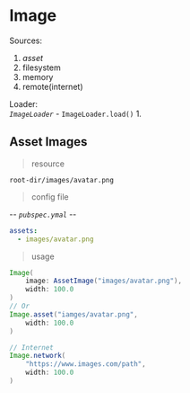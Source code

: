 # Image
Sources:
1. *asset*
1. filesystem
1. memory
1. remote(internet)

Loader:   
*`ImageLoader`*  - `ImageLoader.load()`
1. 

## Asset Images
>resource

    root-dir/images/avatar.png  

>config file

-- _`pubspec.ymal`_ --
```yaml
assets:
  - images/avatar.png
``` 

>usage

```java
Image(
    image: AssetImage("images/avatar.png"),
    width: 100.0
)
// Or
Image.asset("iamges/avatar.png",
    width: 100.0
)

// Internet
Image.network(
    "https://www.images.com/path",
    width: 100.0
)
```